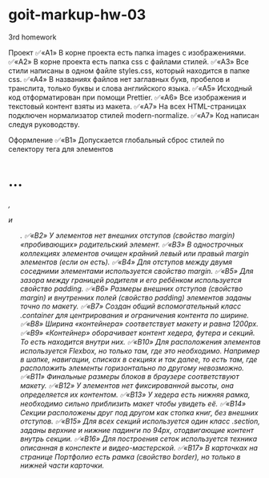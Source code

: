 # goit-markup-hw-03

3rd homework

Проект
✅«A1» В корне проекта есть папка images с изображениями.
✅«A2» В корне проекта есть папка css с файлами стилей.
✅«A3» Все стили написаны в одном файле styles.css, который находится в папке css.
✅«A4» В названиях файлов нет заглавных букв, пробелов и транслита, только буквы и слова английского языка.
✅«A5» Исходный код отформатирован при помощи Prettier.
✅«A6» Все изображения и текстовый контент взяты из макета.
✅«A7» На всех HTML-страницах подключен нормализатор стилей modern-normalize.
✅«A7» Код написан следуя руководству.

Оформление
✅«B1» Допускается глобальный сброс стилей по селектору тега для элементов <h1>...<h6>, <p> и <ul>.
✅«B2» У элементов нет внешних отступов (свойство margin) «пробивающих» родительский элемент.
✅«B3» В однострочных коллекциях элементов очищен крайний левый или правый margin элементов (если он есть).
✅«B4» Для отступов между двумя соседними элементами используется свойство margin.
✅«B5» Для зазора между границей родителя и его ребёнком используется свойство padding.
✅«B6» Размеры внешних отступов (свойство margin) и внутренних полей (свойство padding) элементов заданы точно по макету.
✅«B7» Создан общий вспомогательный класс .container для центрирования и ограничения контента по ширине.
✅«B8» Ширина «контейнера» соответствует макету и равна 1200px.
✅«B9» «Контейнер» оборачивает контент хедера, футера и секций. То есть находится внутри них.
✅«B10» Для расположения элементов используется Flexbox, но только там, где это необходимо. Например в шапке, навигации, списках в секциях и так далее, то есть там, где расположить элементы горизонтально по другому невозможно.
✅«B11» Финальные размеры блоков в браузере соответствуют макету.
✅«B12» У элементов нет фиксированной высоты, она определяется их контентом.
✅«B13» У хедера есть нижняя рамка, необходимо сильно приблизить макет чтобы увидеть её.
✅«B14» Секции расположены друг под другом как стопка книг, без внешних отступов.
✅«B15» Для всех секций используется один класс .section, заданы верхние и нижние падинги по 94px, отодвигающие контент внутрь секции.
✅«B16» Для построения сеток используется техника описанная в конспекте и видео-мастерской.
✅«B17» В карточках на странице Портфолио есть рамка (свойство border), но только в нижней части карточки.
